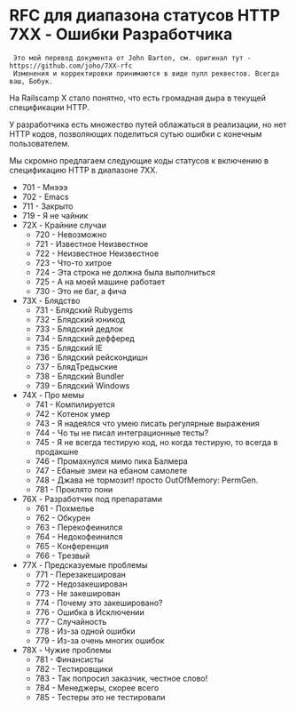 # RFC для диапазона статусов HTTP 7XX - Ошибки Разработчика

     Это мой перевод документа от John Barton, см. оригинал тут - https://github.com/joho/7XX-rfc
     Изменения и корректировки принимаются в виде пулл реквестов. Всегда ваш, Бобук.

На Railscamp X стало понятно, что есть громадная дыра в текущей спецификации HTTP.

У разработчика есть множество путей облажаться в реализации, но нет HTTP кодов, позволяющих поделиться сутью ошибки с конечным пользователем.

Мы скромно предлагаем следующие коды статусов к включению в спецификацию HTTP в диапазоне 7XX.

  * 701 - Мнэээ
  * 702 - Emacs
  * 711 - Закрыто
  * 719 - Я не чайник
  * 72X - Крайние случаи
    - 720 - Невозможно
    - 721 - Известное Неизвестное
    - 722 - Неизвестное Неизвестное
    - 723 - Что-то хитрое
    - 724 - Эта строка не должна была выполниться
    - 725 - А на моей машине работает
    - 730 - Это не баг, а фича
  * 73X - Блядство
    - 731 - Блядский Rubygems
    - 732 - Блядский юникод
    - 733 - Блядский дедлок
    - 734 - Блядский дефферед
    - 735 - Блядский IE
    - 736 - Блядский рейскондишн
    - 737 - БлядТредыские
    - 738 - Блядский Bundler
    - 739 - Блядский Windows
  * 74X - Про мемы
    - 741 - Компилируется
    - 742 - Котенок умер
    - 743 - Я надеялся что умею писать регулярные выражения
    - 744 - Чо ты не писал интеграционные тесты?
    - 745 - Я не всегда тестирую код, но когда тестирую, то всегда в продакшне
    - 746 - Промахнулся мимо пика Балмера
    - 747 - Ебаные змеи на ебаном самолете
    - 748 - Джава не тормозит! просто OutOfMemory: PermGen.
    - 781 - Проклято пони
  * 76X - Разработчик под препаратами
    - 761 - Похмелье
    - 762 - Обкурен
    - 763 - Перекофеинился
    - 764 - Недокофеинился
    - 765 - Конференция
    - 766 - Трезвый
  * 77X - Предсказуемые проблемы
    - 771 - Перезакеширован
    - 772 - Недозакеширован
    - 773 - Не закеширован
    - 774 - Почему это закешировано?
    - 776 - Ошибка в Исключении
    - 777 - Случайность
    - 778 - Из-за одной ошибки
    - 779 - Из-за очень многих ошибок
  * 78X - Чужие проблемы
    - 781 - Финансисты
    - 782 - Тестировщики
    - 783 - Так попросил заказчик, честное слово!
    - 784 - Менеджеры, скорее всего
    - 785 - Тестеры это не тестировали